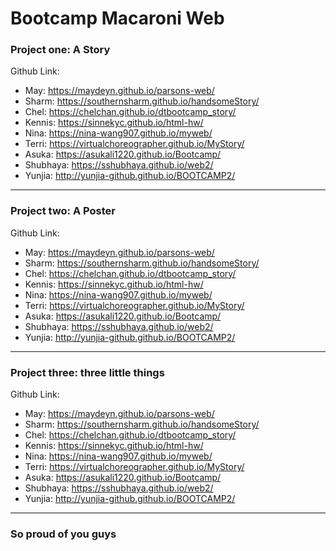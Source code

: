 # Bootcamp Macaroni Web
### Project one: A Story

Github Link:

* May: https://maydeyn.github.io/parsons-web/
* Sharm: https://southernsharm.github.io/handsomeStory/
* Chel: https://chelchan.github.io/dtbootcamp_story/
* Kennis: https://sinnekyc.github.io/html-hw/
* Nina: https://nina-wang907.github.io/myweb/
* Terri: https://virtualchoreographer.github.io/MyStory/
* Asuka: https://asukali1220.github.io/Bootcamp/
* Shubhaya: https://sshubhaya.github.io/web2/
* Yunjia: http://yunjia-github.github.io/BOOTCAMP2/
---
### Project two: A Poster

Github Link:

* May: https://maydeyn.github.io/parsons-web/
* Sharm: https://southernsharm.github.io/handsomeStory/
* Chel: https://chelchan.github.io/dtbootcamp_story/
* Kennis: https://sinnekyc.github.io/html-hw/
* Nina: https://nina-wang907.github.io/myweb/
* Terri: https://virtualchoreographer.github.io/MyStory/
* Asuka: https://asukali1220.github.io/Bootcamp/
* Shubhaya: https://sshubhaya.github.io/web2/
* Yunjia: http://yunjia-github.github.io/BOOTCAMP2/
---
### Project three: three little things

Github Link:

* May: https://maydeyn.github.io/parsons-web/
* Sharm: https://southernsharm.github.io/handsomeStory/
* Chel: https://chelchan.github.io/dtbootcamp_story/
* Kennis: https://sinnekyc.github.io/html-hw/
* Nina: https://nina-wang907.github.io/myweb/
* Terri: https://virtualchoreographer.github.io/MyStory/
* Asuka: https://asukali1220.github.io/Bootcamp/
* Shubhaya: https://sshubhaya.github.io/web2/
* Yunjia: http://yunjia-github.github.io/BOOTCAMP2/
---
### So proud of you guys
